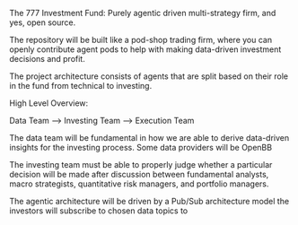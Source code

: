 The 777 Investment Fund: Purely agentic driven multi-strategy firm, and yes, open source. 

The repository will be built like a pod-shop trading firm, where you can openly contribute agent pods to help
with making data-driven investment decisions and profit. 

The project architecture consists of agents that are split based on their role in the fund from technical to investing.

High Level Overview: 

Data Team --> Investing Team --> Execution Team


The data team will be fundamental in how we are able to derive data-driven insights for the investing process. Some data 
providers will be OpenBB

The investing team must be able to properly judge whether a particular decision will be made after discussion between 
fundamental analysts, macro strategists, quantitative risk managers, and portfolio managers. 

The agentic architecture will be driven by a Pub/Sub architecture model the investors will subscribe to chosen 
data topics to 

